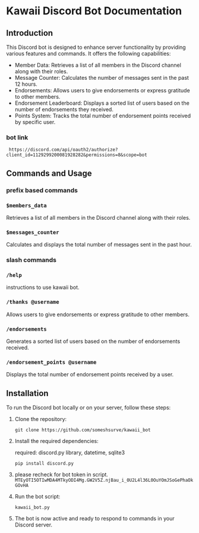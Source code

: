 Kawaii Discord Bot Documentation
=========================

Introduction
------------

This Discord bot is designed to enhance server functionality by providing various features and commands. It offers the following capabilities:

-   Member Data: Retrieves a list of all members in the Discord channel along with their roles.
-   Message Counter: Calculates the number of messages sent in the past 12 hours.
-   Endorsements: Allows users to give endorsements or express gratitude to other members.
-   Endorsement Leaderboard: Displays a sorted list of users based on the number of endorsements they received.
-   Points System: Tracks the total number of endorsement points received by specific user.

### bot link
``` https://discord.com/api/oauth2/authorize?client_id=1129299200081928282&permissions=8&scope=bot```

Commands and Usage
------------------
### prefix based commands
### `$members_data`

Retrieves a list of all members in the Discord channel along with their roles.

### `$messages_counter`

Calculates and displays the total number of messages sent in the past hour.

### slash commands

### `/help`

instructions to use kawaii bot.

### `/thanks @username`

Allows users to give endorsements or express gratitude to other members.

### `/endorsements`

Generates a sorted list of users based on the number of endorsements received.


### `/endorsement_points @username`

Displays the total number of endorsement points received by a user.

Installation
------------

To run the Discord bot locally or on your server, follow these steps:

1.  Clone the repository:

    `git clone https://github.com/someshsurve/kawaii_bot`

2.  Install the required dependencies:

    required: discord.py library, datetime, sqlite3

    `pip install discord.py`

3.  please recheck for bot token in script. ```MTEyOTI5OTIwMDA4MTkyODI4Mg.GW2V5Z.njBau_i_0U2L4l36L0OuYOmJSoGePhaOkGOvHA```

4. Run the bot script:

    `kawaii_bot.py`

5. The bot is now active and ready to respond to commands in your Discord server.

